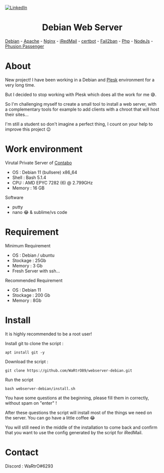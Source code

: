 [![LinkedIn][linkedin-shield]][linkedin-url]

<h1 align="center">Debian Web Server</h1>


[Debian](https://www.debian.org/) - [Apache](https://httpd.apache.org/) - [Nginx](https://nginx.org/) - [iRedMail](https://github.com/iredmail/iRedMail) - [certbot](https://certbot.eff.org/) - [Fail2ban](https://www.fail2ban.org/) - [Php](https://www.php.net/) - [NodeJs](https://nodejs.org/) - [Phusion Passenger](https://github.com/phusion/passenger)


# About

New project! I have been working in a Debian and [Plesk](https://www.plesk.com/) environment for a very long time.

But I decided to stop working with Plesk which does all the work for me 😅.

So I'm challenging myself to create a small tool to install a web server, with a complementary tools for example to add clients with a chroot that will host their sites...

I'm still a student so don't imagine a perfect thing, I count on your help to improve this project 😉

# Work environment

  Virutal Private Server of [Contabo](https://contabo.com/)
  
  - OS : Debian 11 (bullsere) x86_64
  - Shell : Bash 5.1.4
  - CPU : AMD EPYC 7282 (6) @ 2.799GHz
  - Memory :  16 GB

  Software
  
  - putty
  - nano 😂 & sublime/vs code

# Requirement
  
  Minimum Requirement
  
  - OS : Debian / ubuntu
  - Stockage : 25Gb
  - Memory : 3 Gb
  - Fresh Server with ssh...
  
  Recommended Requirement
  
  - OS : Debian 11
  - Stockage : 200 Gb
  - Memory : 8Gb

# Install

It is highly recommended to be a root user!

Install git to clone the script :
```
apt install git -y
```

Download the script :
```
git clone https://github.com/WaRtrO89/webserver-debian.git
```
Run the script
```
bash webserver-debian/install.sh
```

You have some questions at the beginning, please fill them in correctly, without spam on "enter" !

After these questions the script will install most of the things we need on the server. You can go have a little coffee 😂

You will still need in the middle of the installation to come back and confirm that you want to use the config generated by the script for iRedMail.

# Contact

Discord : WaRtrO#6293

[linkedin-shield]: https://img.shields.io/badge/-LinkedIn-black.svg?style=for-the-badge&logo=linkedin&colorB=555
[linkedin-url]: https://linkedin.com/in/maxence-morot

